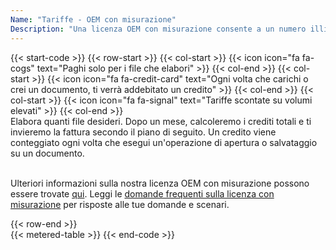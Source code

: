 ```yaml
---
Name: "Tariffe - OEM con misurazione"
Description: "Una licenza OEM con misurazione consente a un numero illimitato di sviluppatori della vostra organizzazione di creare un numero illimitato di software per utenti finali utilizzando il prodotto, che può essere utilizzato in un numero illimitato di sedi fisiche (indirizzo o edificio ufficio distinti) all'interno o all'esterno della vostra organizzazione."  
---
```

{{< start-code >}}
{{< row-start >}}
{{< col-start >}}
{{< icon icon="fa fa-cogs" text="Paghi solo per i file che elabori" >}}
{{< col-end >}}
{{< col-start >}}
{{< icon icon="fa fa-credit-card" text="Ogni volta che carichi o crei un documento, ti verrà addebitato un credito" >}}
{{< col-end >}}
{{< col-start >}}
{{< icon icon="fa fa-signal" text="Tariffe scontate su volumi elevati" >}}
{{< col-end >}}
&nbsp;  
Elabora quanti file desideri. Dopo un mese, calcoleremo i crediti totali e ti invieremo la fattura secondo il piano di seguito. Un credito viene conteggiato ogni volta che esegui un'operazione di apertura o salvataggio su un documento.  
&nbsp;  

Ulteriori informazioni sulla nostra licenza OEM con misurazione possono essere trovate [qui](https://purchase.aspose.com/policies/license-types/#MeteredOEM). Leggi le [domande frequenti sulla licenza con misurazione](https://purchase.aspose.com/faqs/licensing/metered/) per risposte alle tue domande e scenari.  

{{< row-end >}}
&nbsp;  
{{< metered-table >}}
{{< end-code >}}